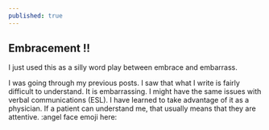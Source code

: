 ```yaml
---
published: true
---
```

## Embracement !! 

I just used this as a silly word play between embrace and embarrass.

I was going through my previous posts. I saw that what I write is fairly difficult to understand. It is embarrassing. I might have the same issues with verbal communications (ESL). I have learned to take advantage of it as a physician. If a patient can understand me, that usually means that they are attentive. :angel face emoji here:
